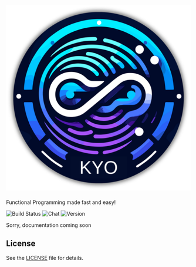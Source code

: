 ![kyo](https://raw.githubusercontent.com/fwbrasil/kyo/master/kyo.png)
-------------------
Functional Programming made fast and easy!

![Build Status](https://github.com/fwbrasil/kyo/workflows/build/badge.svg)
![Chat](https://img.shields.io/discord/1087005439859904574)
![Version](https://img.shields.io/maven-central/v/io.getkyo/kyo-core_3)

Sorry, documentation coming soon

License
-------

See the [LICENSE](https://github.com/fwbrasil/kyo/blob/master/LICENSE.txt) file for details.
